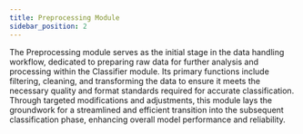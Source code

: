 ```yaml
---
title: Preprocessing Module
sidebar_position: 2
---
```


The Preprocessing module serves as the initial stage in the data handling workflow, dedicated to preparing raw data for further analysis and processing within the Classifier module. Its primary functions include filtering, cleaning, and transforming the data to ensure it meets the necessary quality and format standards required for accurate classification. Through targeted modifications and adjustments, this module lays the groundwork for a streamlined and efficient transition into the subsequent classification phase, enhancing overall model performance and reliability.
